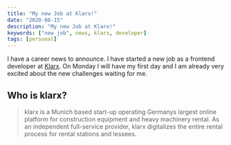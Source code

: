 ```yaml
---
title: "My new Job at Klarx!"
date: "2020-08-15"
description: "My new Job at Klarx!"
keywords: ["new job", news, klarx, developer]
tags: [personal]
---
```


I have a career news to announce. I have started a new job as a frontend developer at [Klarx]. On Monday I will have my first day and I am already very excited about the new challenges waiting for me.

## Who is klarx?

> klarx is a Munich based start-up operating Germanys largest online platform for construction equipment and heavy machinery rental. As an independent full-service provider, klarx digitalizes the entire rental process for rental stations and lessees.

[klarx]: http://klarx.de
